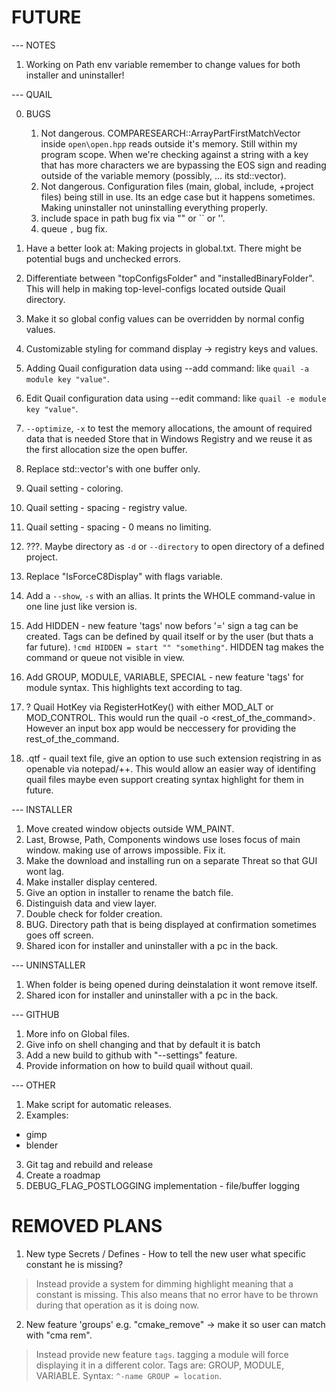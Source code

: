 # FUTURE

--- NOTES

01. Working on Path env variable remember to change values for both installer and uninstaller!

--- QUAIL

00. BUGS

	01. Not dangerous. COMPARESEARCH::ArrayPartFirstMatchVector inside `open\open.hpp` reads outside it's memory. 
		Still within my program scope. When we're checking against a string with a key that has more characters we are
		bypassing the EOS sign and reading outside of the variable memory (possibly, ... its std::vector).
	02. Not dangerous. Configuration files (main, global, include, +project files) being still in use. 
		Its an edge case but it happens sometimes. Making uninstaller not uninstalling everything properly.
    03. include space in path bug fix via "" or `` or ''.
    04. queue `,` bug fix.

01. Have a better look at: Making projects in global.txt. There might be potential bugs and unchecked errors.
02. Differentiate between "topConfigsFolder" and "installedBinaryFolder". This will help in making 
	top-level-configs located outside Quail directory.
03. Make it so global config values can be overridden by normal config values.
04. Customizable styling for command display -> registry keys and values.
05. Adding Quail configuration data using --add command: like `quail -a module key "value"`.
06. Edit Quail configuration data using --edit command: like `quail -e module key "value"`.
07. `--optimize`, `-x` to test the memory allocations, the amount of required data that is needed 
	Store that in Windows Registry and we reuse it as the first allocation size the open buffer.
08. Replace std::vector's with one buffer only.
09. Quail setting - coloring.
10. Quail setting - spacing - registry value.
11. Quail setting - spacing - 0 means no limiting.
12. ???. Maybe directory as `-d` or `--directory` to open directory of a defined project.
13. Replace "IsForceC8Display" with flags variable.
14. Add a `--show`, `-s` with an allias. It prints the WHOLE command-value in one line just like version is.
15. Add HIDDEN - new feature 'tags' now befors '=' sign a tag can be created. Tags can be defined by quail itself or by the user (but thats a far future). `!cmd HIDDEN = start "" "something"`. HIDDEN tag makes the command or queue not visible in view.
16. Add GROUP, MODULE, VARIABLE, SPECIAL - new feature 'tags' for module syntax. This highlights text according to tag.
17. ? Quail HotKey via RegisterHotKey() with either MOD_ALT or MOD_CONTROL. This would run the quail -o <rest_of_the_command>. However an input box app would be neccessery for providing the rest_of_the_command.
18. .qtf - quail text file, give an option to use such extension reqistring in as openable via notepad/++. This would allow an easier way of identifing quail files maybe even support creating syntax highlight for them in future.

--- INSTALLER

01. Move created window objects outside WM_PAINT.
02. Last, Browse, Path, Components windows use loses focus of main window. making use of arrows impossible. Fix it.
03. Make the download and installing run on a separate Threat so that GUI wont lag.
04. Make installer display centered.
05. Give an option in installer to rename the batch file.
06. Distinguish data and view layer.
07. Double check for folder creation.
08. BUG. Directory path that is being displayed at confirmation sometimes goes off screen.
09. Shared icon for installer and uninstaller with a pc in the back.

--- UNINSTALLER

01. When folder is being opened during deinstalation it wont remove itself. 
02. Shared icon for installer and uninstaller with a pc in the back.

--- GITHUB

01. More info on Global files.
02. Give info on shell changing and that by default it is batch
03. Add a new build to github with "--settings" feature.
04. Provide information on how to build quail without quail.

--- OTHER

01. Make script for automatic releases.
02. Examples:
- gimp
- blender
03. Git tag and rebuild and release
04. Create a roadmap
05. DEBUG_FLAG_POSTLOGGING implementation - file/buffer logging


# REMOVED PLANS

01. New type Secrets / Defines - How to tell the new user what specific constant he is missing?
> Instead provide a system for dimming highlight meaning that a constant is missing. This also means that no error have to be thrown during that operation as it is doing now.

02. New feature 'groups' e.g. "cmake_remove" -> make it so user can match with "cma rem".
> Instead provide new feature `tags`. tagging a module will force displaying it in a different color. Tags are: GROUP, MODULE, VARIABLE. Syntax: `^-name GROUP = location`.
